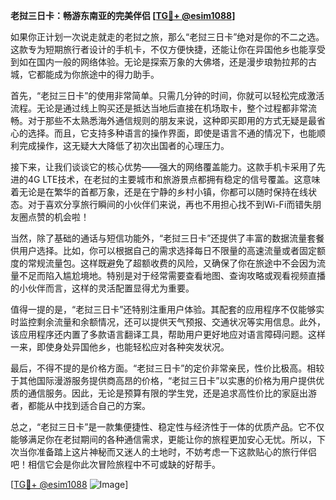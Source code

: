 **老挝三日卡：畅游东南亚的完美伴侣 [[TG💪+ @esim1088](https://t.me/s/esim1088)]**

如果你正计划一次说走就走的老挝之旅，那么“老挝三日卡”绝对是你的不二之选。这款专为短期旅行者设计的手机卡，不仅方便快捷，还能让你在异国他乡也能享受到如在国内一般的网络体验。无论是探索万象的大佛塔，还是漫步琅勃拉邦的古城，它都能成为你旅途中的得力助手。

首先，“老挝三日卡”的使用非常简单。只需几分钟的时间，你就可以轻松完成激活流程。无论是通过线上购买还是抵达当地后直接在机场取卡，整个过程都非常流畅。对于那些不太熟悉海外通信规则的朋友来说，这种即买即用的方式无疑是最省心的选择。而且，它支持多种语言的操作界面，即使是语言不通的情况下，也能顺利完成操作，这无疑大大降低了初次出国者的心理压力。

接下来，让我们谈谈它的核心优势——强大的网络覆盖能力。这款手机卡采用了先进的4G LTE技术，在老挝的主要城市和旅游景点都拥有稳定的信号覆盖。这意味着无论是在繁华的首都万象，还是在宁静的乡村小镇，你都可以随时保持在线状态。对于喜欢分享旅行瞬间的小伙伴们来说，再也不用担心找不到Wi-Fi而错失朋友圈点赞的机会啦！

当然，除了基础的通话与短信功能外，“老挝三日卡”还提供了丰富的数据流量套餐供用户选择。比如，你可以根据自己的需求选择每日不限量的高速流量或者固定额度的常规流量包。这样既避免了超额收费的风险，又确保了你在旅途中不会因为流量不足而陷入尴尬境地。特别是对于经常需要查看地图、查询攻略或观看视频直播的小伙伴而言，这样的灵活配置显得尤为重要。

值得一提的是，“老挝三日卡”还特别注重用户体验。其配套的应用程序不仅能够实时监控剩余流量和余额情况，还可以提供天气预报、交通状况等实用信息。此外，该应用程序还内置了多款语言翻译工具，帮助用户更好地应对语言障碍问题。这样一来，即使身处异国他乡，也能轻松应对各种突发状况。

最后，不得不提的是价格方面。“老挝三日卡”的定价非常亲民，性价比极高。相较于其他国际漫游服务提供商高昂的价格，“老挝三日卡”以实惠的价格为用户提供优质的通信服务。因此，无论是预算有限的学生党，还是追求高性价比的家庭出游者，都能从中找到适合自己的方案。

总之，“老挝三日卡”是一款集便捷性、稳定性与经济性于一体的优质产品。它不仅能够满足你在老挝期间的各种通信需求，更能让你的旅程更加安心无忧。所以，下次当你准备踏上这片神秘而又迷人的土地时，不妨考虑一下这款贴心的旅行伴侣吧！相信它会是你此次冒险旅程中不可或缺的好帮手。

[[TG💪+ @esim1088](https://t.me/s/esim1088) ![Image](https://i.postimg.cc/4NQfJmqS/Snipaste-2025-05-13-00-14-12.png)]